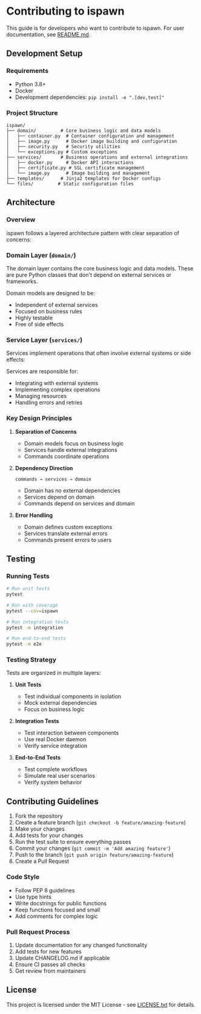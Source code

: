 # Contributing to ispawn

This guide is for developers who want to contribute to ispawn. For user documentation, see [README.md](README.md).

## Development Setup

### Requirements

- Python 3.8+
- Docker
- Development dependencies: `pip install -e ".[dev,test]"`

### Project Structure

```
ispawn/
├── domain/         # Core business logic and data models
│   ├── container.py  # Container configuration and management
│   ├── image.py      # Docker image building and configuration
│   ├── security.py   # Security utilities
│   └── exceptions.py # Custom exceptions
├── services/       # Business operations and external integrations
│   ├── docker.py     # Docker API interactions
│   ├── certificate.py # SSL certificate management
│   └── image.py      # Image building and management
├── templates/      # Jinja2 templates for Docker configs
└── files/         # Static configuration files
```

## Architecture

### Overview

ispawn follows a layered architecture pattern with clear separation of concerns:

### Domain Layer (`domain/`)

The domain layer contains the core business logic and data models. These are pure Python classes that don't depend on external services or frameworks.

Domain models are designed to be:
- Independent of external services
- Focused on business rules
- Highly testable
- Free of side effects

### Service Layer (`services/`)

Services implement operations that often involve external systems or side effects:

Services are responsible for:
- Integrating with external systems
- Implementing complex operations
- Managing resources
- Handling errors and retries

### Key Design Principles

1. **Separation of Concerns**
   - Domain models focus on business logic
   - Services handle external integrations
   - Commands coordinate operations

2. **Dependency Direction**
   ```
   commands → services → domain
   ```
   - Domain has no external dependencies
   - Services depend on domain
   - Commands depend on services and domain

3. **Error Handling**
   - Domain defines custom exceptions
   - Services translate external errors
   - Commands present errors to users

## Testing

### Running Tests

```bash
# Run unit tests
pytest

# Run with coverage
pytest --cov=ispawn

# Run integration tests
pytest -m integration

# Run end-to-end tests
pytest -m e2e
```

### Testing Strategy

Tests are organized in multiple layers:

1. **Unit Tests**
   - Test individual components in isolation
   - Mock external dependencies
   - Focus on business logic

2. **Integration Tests**
   - Test interaction between components
   - Use real Docker daemon
   - Verify service integration

3. **End-to-End Tests**
   - Test complete workflows
   - Simulate real user scenarios
   - Verify system behavior

## Contributing Guidelines

1. Fork the repository
2. Create a feature branch (`git checkout -b feature/amazing-feature`)
3. Make your changes
4. Add tests for your changes
5. Run the test suite to ensure everything passes
6. Commit your changes (`git commit -m 'Add amazing feature'`)
7. Push to the branch (`git push origin feature/amazing-feature`)
8. Create a Pull Request

### Code Style

- Follow PEP 8 guidelines
- Use type hints
- Write docstrings for public functions
- Keep functions focused and small
- Add comments for complex logic

### Pull Request Process

1. Update documentation for any changed functionality
2. Add tests for new features
3. Update CHANGELOG.md if applicable
4. Ensure CI passes all checks
5. Get review from maintainers

## License

This project is licensed under the MIT License - see [LICENSE.txt](LICENSE.txt) for details.
